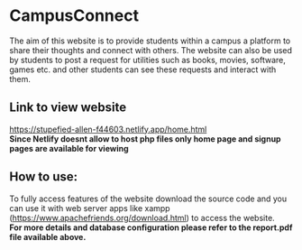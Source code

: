 # CampusConnect
The aim of this website is to provide students within a campus a platform to share their thoughts and connect with others.  The website can also be used by students to post a request for utilities such as books, movies, software, games etc. and other students can see these requests and interact with them.
## Link to view website
https://stupefied-allen-f44603.netlify.app/home.html<br>
__Since Netlify doesnt allow to host php files only home page and signup pages are available for viewing__

## How to use:
To fully access features of the website download the source code and you can use it with web server apps like xampp (https://www.apachefriends.org/download.html) to access the website.
<br>
__For more details and database configuration please refer to the report.pdf file available above.__
